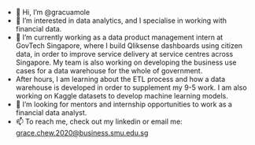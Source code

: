 - 👋 Hi, I’m @gracuamole
- 👀 I’m interested in data analytics, and I specialise in working with financial data.
- 🌱 I’m currently working as a data product management intern at GovTech Singapore, where I build Qliksense dashboards using citizen data, in order to improve service delivery at service centres across Singapore. My team is also working on developing the business use cases for a data warehouse for the whole of government.
- After hours, I am learning about the ETL process and how a data warehouse is developed in order to supplement my 9-5 work. I am also working on Kaggle datasets to develop machine learning models.
- 💞️ I’m looking for mentors and internship opportunities to work as a financial data analyst.
- 📫 To reach me, check out my linkedin or email me: grace.chew.2020@business.smu.edu.sg

<!---
gracuamole/gracuamole is a ✨ special ✨ repository because its `README.md` (this file) appears on your GitHub profile.
You can click the Preview link to take a look at your changes.
--->
